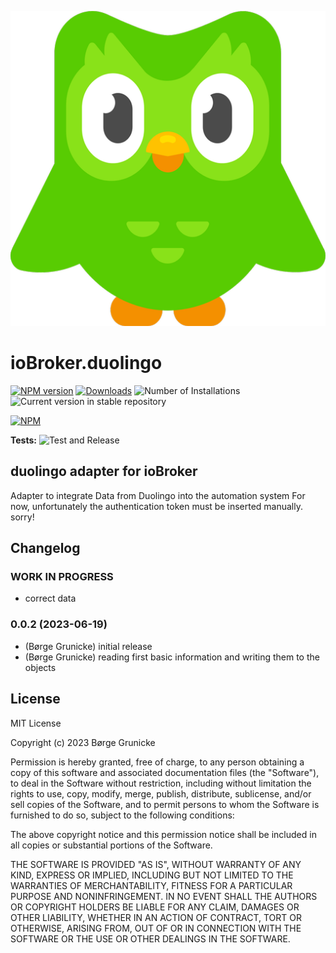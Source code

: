 ![Logo](admin/duolingo.png)

# ioBroker.duolingo

[![NPM version](https://img.shields.io/npm/v/iobroker.duolingo.svg)](https://www.npmjs.com/package/iobroker.duolingo)
[![Downloads](https://img.shields.io/npm/dm/iobroker.duolingo.svg)](https://www.npmjs.com/package/iobroker.duolingo)
![Number of Installations](https://iobroker.live/badges/duolingo-installed.svg)
![Current version in stable repository](https://iobroker.live/badges/duolingo-stable.svg)

[![NPM](https://nodei.co/npm/iobroker.duolingo.png?downloads=true)](https://nodei.co/npm/iobroker.duolingo/)

**Tests:** ![Test and Release](https://github.com/boergegrunicke/ioBroker.duolingo/workflows/Test%20and%20Release/badge.svg)

## duolingo adapter for ioBroker

Adapter to integrate Data from Duolingo into the automation system
For now, unfortunately the authentication token must be inserted manually. sorry!

## Changelog

<!--
	Placeholder for the next version (at the beginning of the line):
	### **WORK IN PROGRESS**
-->

### **WORK IN PROGRESS**

-   correct data

### 0.0.2 (2023-06-19)

-   (Børge Grunicke) initial release
-   (Børge Grunicke) reading first basic information and writing them to the objects

## License

MIT License

Copyright (c) 2023 Børge Grunicke

Permission is hereby granted, free of charge, to any person obtaining a copy
of this software and associated documentation files (the "Software"), to deal
in the Software without restriction, including without limitation the rights
to use, copy, modify, merge, publish, distribute, sublicense, and/or sell
copies of the Software, and to permit persons to whom the Software is
furnished to do so, subject to the following conditions:

The above copyright notice and this permission notice shall be included in all
copies or substantial portions of the Software.

THE SOFTWARE IS PROVIDED "AS IS", WITHOUT WARRANTY OF ANY KIND, EXPRESS OR
IMPLIED, INCLUDING BUT NOT LIMITED TO THE WARRANTIES OF MERCHANTABILITY,
FITNESS FOR A PARTICULAR PURPOSE AND NONINFRINGEMENT. IN NO EVENT SHALL THE
AUTHORS OR COPYRIGHT HOLDERS BE LIABLE FOR ANY CLAIM, DAMAGES OR OTHER
LIABILITY, WHETHER IN AN ACTION OF CONTRACT, TORT OR OTHERWISE, ARISING FROM,
OUT OF OR IN CONNECTION WITH THE SOFTWARE OR THE USE OR OTHER DEALINGS IN THE
SOFTWARE.
